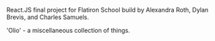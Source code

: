 React.JS final project for Flatiron School build by Alexandra Roth, Dylan Brevis, and Charles Samuels.

'Olio' - a miscellaneous collection of things.
